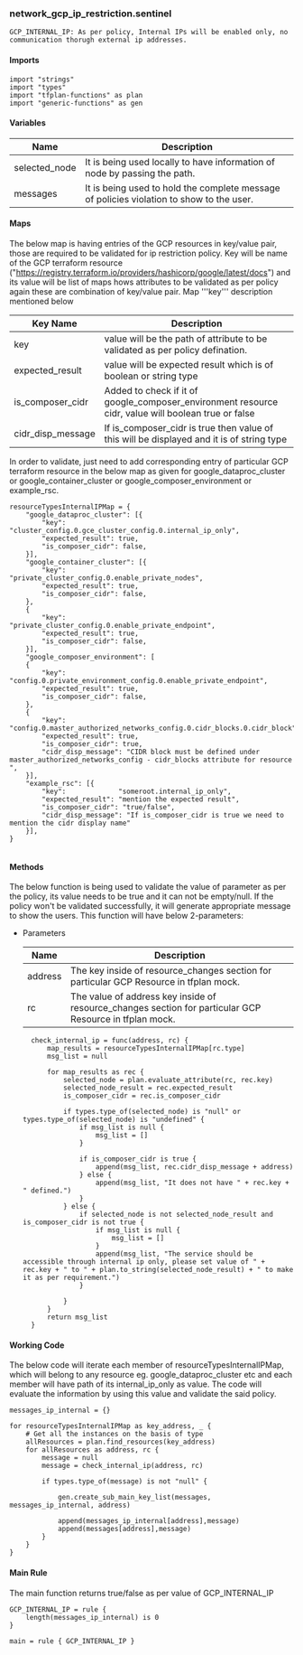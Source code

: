 ### network_gcp_ip_restriction.sentinel
```
GCP_INTERNAL_IP: As per policy, Internal IPs will be enabled only, no communication thorugh external ip addresses.
```

#### Imports
```
import "strings"
import "types"
import "tfplan-functions" as plan
import "generic-functions" as gen
```

#### Variables 
|Name|Description|
|----|-----|
|selected_node|It is being used locally to have information of node by passing the path.|
|messages| It is being used to hold the complete message of policies violation to show to the user.|

#### Maps
The below map is having entries of the GCP resources in key/value pair, those are required to be validated for ip restriction policy. Key will be name of the GCP terraform resource ("https://registry.terraform.io/providers/hashicorp/google/latest/docs") and its value will be list of maps hows attributes to be validated as per policy again these are combination of key/value pair. Map '''key''' description mentioned below

|Key Name|Description|
|----|-----|
|key|value will be the path of attribute to be validated as per policy defination.|
|expected_result| value will be expected result which is of boolean or string type|
|is_composer_cidr| Added to check if it of google_composer_environment resource cidr, value will boolean true or false  |
|cidr_disp_message| If is_composer_cidr is true then value of this will be displayed and it is of string type|

In order to validate, just need to add corresponding entry of particular GCP terraform resource in the below map as given for google_dataproc_cluster or google_container_cluster or google_composer_environment or example_rsc.
```
resourceTypesInternalIPMap = {
	"google_dataproc_cluster": [{
		"key":             "cluster_config.0.gce_cluster_config.0.internal_ip_only",
		"expected_result": true,
		"is_composer_cidr": false,
	}],
	"google_container_cluster": [{
		"key":             "private_cluster_config.0.enable_private_nodes",
		"expected_result": true,
		"is_composer_cidr": false,
	},
    {
        "key":             "private_cluster_config.0.enable_private_endpoint",
        "expected_result": true,
		"is_composer_cidr": false,
    }],
	"google_composer_environment": [
	{
		"key":             "config.0.private_environment_config.0.enable_private_endpoint",
		"expected_result": true,
		"is_composer_cidr": false,
	},
	{
		"key":             "config.0.master_authorized_networks_config.0.cidr_blocks.0.cidr_block",
		"expected_result": true,
		"is_composer_cidr": true,
		"cidr_disp_message": "CIDR block must be defined under master_authorized_networks_config - cidr_blocks attribute for resource ",
	}],
    "example_rsc": [{
		"key":             "someroot.internal_ip_only",
		"expected_result": "mention the expected result",
		"is_composer_cidr": "true/false",
		"cidr_disp_message": "If is_composer_cidr is true we need to mention the cidr display name"
	}],
}


```

#### Methods
The below function is being used to validate the value of parameter as per the policy, its value needs to be true and it can not be empty/null. If the policy won't be validated successfully, it will generate appropriate message to show the users. This function will have below 2-parameters:

* Parameters

  |Name|Description|
  |----|-----|
  |address|The key inside of resource_changes section for particular GCP Resource in tfplan mock.|
  |rc|The value of address key inside of resource_changes section for particular GCP Resource in tfplan mock.|

  ```
	check_internal_ip = func(address, rc) {
		map_results = resourceTypesInternalIPMap[rc.type]
		msg_list = null

		for map_results as rec {
			selected_node = plan.evaluate_attribute(rc, rec.key)
			selected_node_result = rec.expected_result		
			is_composer_cidr = rec.is_composer_cidr

			if types.type_of(selected_node) is "null" or types.type_of(selected_node) is "undefined" {
				if msg_list is null {
					msg_list = []
				}

				if is_composer_cidr is true {
					append(msg_list, rec.cidr_disp_message + address)
				} else {
					append(msg_list, "It does not have " + rec.key + " defined.")
				}
			} else {
				if selected_node is not selected_node_result and is_composer_cidr is not true {
					if msg_list is null {
						msg_list = []
					}
					append(msg_list, "The service should be accessible through internal ip only, please set value of " + rec.key + " to " + plan.to_string(selected_node_result) + " to make it as per requirement.")
				}
				
			}
		}
		return msg_list
	}
  ```

#### Working Code
The below code will iterate each member of resourceTypesInternalIPMap, which will belong to any resource eg. google_dataproc_cluster etc and each member will have path of its internal_ip_only as value. The code will evaluate the information by using this value and validate the said policy.
```
messages_ip_internal = {}

for resourceTypesInternalIPMap as key_address, _ {
	# Get all the instances on the basis of type
	allResources = plan.find_resources(key_address)
	for allResources as address, rc {
		message = null
		message = check_internal_ip(address, rc)

		if types.type_of(message) is not "null" {

			gen.create_sub_main_key_list(messages, messages_ip_internal, address)
			
			append(messages_ip_internal[address],message)
			append(messages[address],message)
		} 	
	}
}
```

#### Main Rule
The main function returns true/false as per value of GCP_INTERNAL_IP 
```
GCP_INTERNAL_IP = rule {
 	length(messages_ip_internal) is 0 
}

main = rule { GCP_INTERNAL_IP }
```
